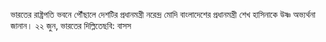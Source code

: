 ভারতের রাষ্ট্রপতি ভবনে পৌঁছালে দেশটির প্রধানমন্ত্রী নরেন্দ্র মোদি বাংলাদেশের প্রধানমন্ত্রী শেখ হাসিনাকে উষ্ণ অভ্যর্থনা জানান। ২২ জুন, ভারতের দিল্লিতে<span class="custom-gallery-image _3bj2K SZnJd">ছবি: বাসস</span>
